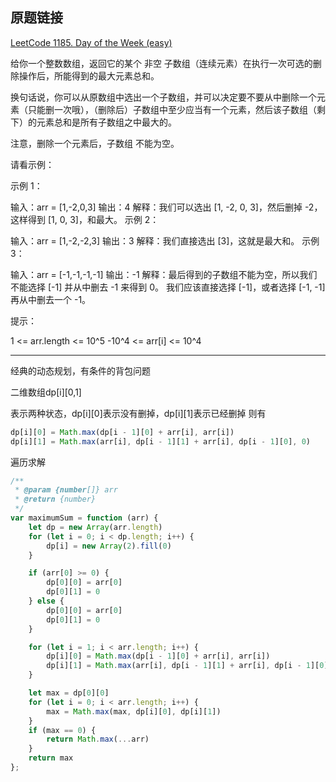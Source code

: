 ## 原题链接

[LeetCode 1185. Day of the Week (easy)](https://leetcode-cn.com/problems/day-of-the-week/)

给你一个整数数组，返回它的某个 非空 子数组（连续元素）在执行一次可选的删除操作后，所能得到的最大元素总和。

换句话说，你可以从原数组中选出一个子数组，并可以决定要不要从中删除一个元素（只能删一次哦），（删除后）子数组中至少应当有一个元素，然后该子数组（剩下）的元素总和是所有子数组之中最大的。

注意，删除一个元素后，子数组 不能为空。

请看示例：

示例 1：

输入：arr = [1,-2,0,3]
输出：4
解释：我们可以选出 [1, -2, 0, 3]，然后删掉 -2，这样得到 [1, 0, 3]，和最大。
示例 2：

输入：arr = [1,-2,-2,3]
输出：3
解释：我们直接选出 [3]，这就是最大和。
示例 3：

输入：arr = [-1,-1,-1,-1]
输出：-1
解释：最后得到的子数组不能为空，所以我们不能选择 [-1] 并从中删去 -1 来得到 0。
     我们应该直接选择 [-1]，或者选择 [-1, -1] 再从中删去一个 -1。
 

提示：

1 <= arr.length <= 10^5
-10^4 <= arr[i] <= 10^4


----

经典的动态规划，有条件的背包问题

二维数组dp[i][0,1]

表示两种状态，dp[i][0]表示没有删掉，dp[i][1]表示已经删掉
则有

```javascript
dp[i][0] = Math.max(dp[i - 1][0] + arr[i], arr[i])
dp[i][1] = Math.max(arr[i], dp[i - 1][1] + arr[i], dp[i - 1][0], 0)
```

遍历求解

```javascript
/**
 * @param {number[]} arr
 * @return {number}
 */
var maximumSum = function (arr) {
    let dp = new Array(arr.length)
    for (let i = 0; i < dp.length; i++) {
        dp[i] = new Array(2).fill(0)
    }

    if (arr[0] >= 0) {
        dp[0][0] = arr[0]
        dp[0][1] = 0
    } else {
        dp[0][0] = arr[0]
        dp[0][1] = 0
    }

    for (let i = 1; i < arr.length; i++) {
        dp[i][0] = Math.max(dp[i - 1][0] + arr[i], arr[i])
        dp[i][1] = Math.max(arr[i], dp[i - 1][1] + arr[i], dp[i - 1][0], 0)
    }

    let max = dp[0][0]
    for (let i = 0; i < arr.length; i++) {
        max = Math.max(max, dp[i][0], dp[i][1])
    }
    if (max == 0) {
        return Math.max(...arr)
    }
    return max
};
```
